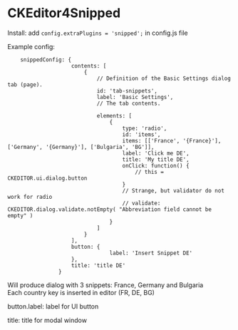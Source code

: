 CKEditor4Snipped
================

Install:
add `config.extraPlugins = 'snipped';` in config.js file

Example config:
```
    snippedConfig: {
                    contents: [
                        {
                            // Definition of the Basic Settings dialog tab (page).
                            id: 'tab-snippets',
                            label: 'Basic Settings',
                            // The tab contents.
                            
                            elements: [
                                {
                                    type: 'radio',
                                    id: 'items',
                                    items: [['France', '{France}'], ['Germany', '{Germany}'], ['Bulgaria', 'BG']],
                                    label: 'Click me DE',
                                    title: 'My title DE',
                                    onClick: function() {
                                        // this = CKEDITOR.ui.dialog.button
                                    }
                                    // Strange, but validator do not work for radio
                                    // validate: CKEDITOR.dialog.validate.notEmpty( "Abbreviation field cannot be empty" )
                                }
                            ]
                        }
                    ],
                    button: {
                                label: 'Insert Snippet DE'
                    },
                    title: 'title DE'
                }
```

Will produce dialog with 3 snippets:
France, Germany and Bulgaria<br/>
Each country key is inserted in editor (FR, DE, BG)

button.label: label for UI button

title: title for modal window
